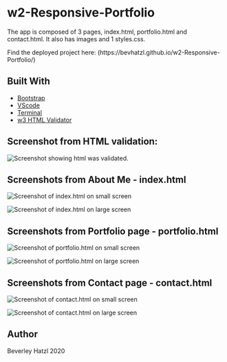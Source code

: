 # w2-Responsive-Portfolio

<p>
The app is composed of 3 pages, index.html, portfolio.html and contact.html. It also has images and 1 styles.css.
</p>
<p>
Find the deployed project here: (https://bevhatzl.github.io/w2-Responsive-Portfolio/)
</p>

## Built With

* [Bootstrap](https://getbootstrap.com/)
* [VScode](https://code.visualstudio.com/) 
* [Terminal](https:///) 
* [w3 HTML Validator](https://validator.w3.org/)

## Screenshot from HTML validation:

![Screenshot showing html was validated.](/images/HTML-validation.png)

## Screenshots from About Me - index.html

![Screenshot of index.html on small screen](/images/about-sm.png)

![Screenshot of index.html on large screen](/images/about-lg.png)

## Screenshots from Portfolio page - portfolio.html

![Screenshot of portfolio.html on small screen](/images/portfolio-sm.png)

![Screenshot of portfolio.html on large screen](/images/portfolio-lg.png)

## Screenshots from Contact page - contact.html

![Screenshot of contact.html on small screen](/images/Contact-small.png)

![Screenshot of contact.html on large screen](/images/Contact-large.png)

## Author
Beverley Hatzl 2020
